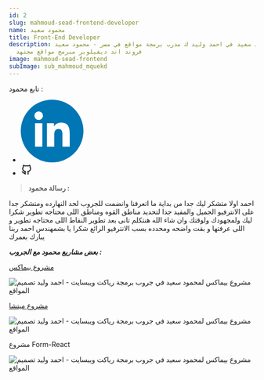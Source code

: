```yaml
---
id: 2
slug: mahmoud-sead-frontend-developer
name: محمود سعيد
title: Front-End Developer
description: رأئ محمود سعيد في احمد وليد ك مدرب برمجة مواقع في مصر - محمود سعيد
  فروند اند ديفيلوبر مبرمج مواقع مجتهد
image: mahmoud-sead-frontend
subImage: sub_mahmoud_mquekd
---
```

<p style="
    margin: 0;
">تابع محمود :</p>
<ul class="social-icon justify-content-center d-flex justify-content-lg-start"><li><a href="https://www.linkedin.com/in/mahmoud-said-0b418b210/" target="_blank" rel="nofollow noopener noreferrer" aria-label="linkedIn" data-v-43922166=""><svg id="linkedIn" enable-background="new 0 0 128 128" height="128px" version="1.1" viewBox="0 0 128 128" width="128px" xml:space="preserve" xmlns="http://www.w3.org/2000/svg" xmlns:xlink="http://www.w3.org/1999/xlink" class="h-10 w-10" data-v-43922166=""><g><circle cx="64" cy="64" fill="#0076B4" r="64"></circle></g><g><path d="M44.119,95.934H29.184V47.93h14.935V95.934z M36.656,41.371c-4.792,0-8.656-3.876-8.656-8.653   c0-4.775,3.864-8.652,8.656-8.652c4.771,0,8.646,3.876,8.646,8.652C45.303,37.495,41.428,41.371,36.656,41.371z M100,95.934H85.081   V72.59c0-5.566-0.097-12.728-7.752-12.728c-7.765,0-8.948,6.065-8.948,12.33v23.742H53.479V47.93H67.78v6.562h0.204   c1.99-3.774,6.857-7.753,14.117-7.753c15.105,0,17.897,9.939,17.897,22.868L100,95.934L100,95.934z" fill="#FFFFFF"></path></g></svg></a></li><li><a href="https://github.com/mahmoudsaeed-source" target="_blank" rel="nofollow noopener noreferrer" aria-label="github" data-v-43922166=""><svg xmlns="http://www.w3.org/2000/svg" class="icon icon-tabler icon-tabler-brand-github" width="24" height="24" viewBox="0 0 24 24" stroke-width="2" stroke="currentColor" fill="none" stroke-linecap="round" stroke-linejoin="round"> <path stroke="none" d="M0 0h24v24H0z" fill="none"/> <path d="M9 19c-4.3 1.4 -4.3 -2.5 -6 -3m12 5v-3.5c0 -1 .1 -1.4 -.5 -2c2.8 -.3 5.5 -1.4 5.5 -6a4.6 4.6 0 0 0 -1.3 -3.2a4.2 4.2 0 0 0 -.1 -3.2s-1.1 -.3 -3.5 1.3a12.3 12.3 0 0 0 -6.2 0c-2.4 -1.6 -3.5 -1.3 -3.5 -1.3a4.2 4.2 0 0 0 -.1 3.2a4.6 4.6 0 0 0 -1.3 3.2c0 4.6 2.7 5.7 5.5 6c-.6 .6 -.6 1.2 -.5 2v3.5" /> </svg></a></li></ul>

> **ر﻿سالة محمود :**

ا﻿حمد اولا متشكر ليك جدا من بداية ما اتعرفنا وانضمت للجروب لحد النهارده ومتشكر جدا على الانترفيو الجميل والمفيد جدا لتحديد مناطق القوه ومناطق اللى محتاجه تطوير شكرا ليك ولمجهودك ولوقتك وان شاء الله هنتكلم تانى بعد تطوير النقاط اللى محتاجه تطوير و اللى عرفتها و بقت واضحه ومحدده بسب الانترفيو الرائع   شكرا يا بشمهندس احمد ربنا يبارك بعمرك

***بعض م﻿شاريع محمود مع الجروب :***

<a target="_blank"  href="https://mahmoudsaeed-source.github.io/DesignBeMax/" class="rbt-btn btn-gradient hover-icon-reverse"><span class="icon-reverse-wrapper"><span>مشروع بيماكس</span></span></a>

![مشروع بيماكس لمحمود سعيد في جروب برمجة رياكت ويبسايت - احمد وليد تصميم المواقع](https://res.cloudinary.com/drcfigqqr/image/upload/v1689014146/demo-bemax-design_a0lu80.webp "مشروع بيماكس لمحمود")

<a target="_blank"  href="https://mahmoudsaeed-source.github.io/MITCHA/" class="rbt-btn btn-gradient hover-icon-reverse"><span class="icon-reverse-wrapper"><span>مشروع ميتشا</span></span></a>

![مشروع بيماكس لمحمود سعيد في جروب برمجة رياكت ويبسايت - احمد وليد تصميم المواقع](https://res.cloudinary.com/drcfigqqr/image/upload/v1689014146/demo-mitcha_fgbdjy.webp "مشروع بيماكس لمحمود")

مشروع Form-React

![مشروع بيماكس لمحمود سعيد في جروب برمجة رياكت ويبسايت - احمد وليد تصميم المواقع](https://res.cloudinary.com/drcfigqqr/image/upload/v1689014146/demo-form-react_wgpuar.webp "مشروع بيماكس لمحمود")
